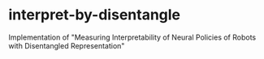# interpret-by-disentangle
Implementation of "Measuring Interpretability of Neural Policies of Robots with Disentangled Representation"
